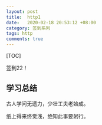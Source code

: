 ```yaml
---
layout: post
title:  http1
date:   2020-02-18 20:53:12 +08:00
category: 签到系列
tags: http
comments: true
---
```




[TOC]



签到22！



## 学习总结

古人学问无遗力，少壮工夫老始成。

 纸上得来终觉浅，绝知此事要躬行。 

